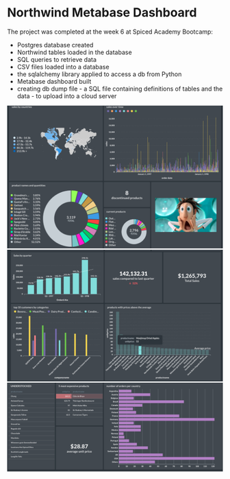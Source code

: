 # Northwind Metabase Dashboard

The project was completed at the week 6 at Spiced Academy Bootcamp:

- Postgres database created
- Northwind tables loaded in the database
- SQL queries to retrieve data
- CSV files loaded into a database
- the sqlalchemy library applied to access a db from Python
- Metabase dashboard built
- creating db dump file - a SQL file containing definitions of tables and the data - to upload into a cloud server 

<img src="https://github.com/madinamarat/northwind-dashboard/blob/master/data/metabase_northwind_1.png" width="700"/>
<img src="https://github.com/madinamarat/northwind-dashboard/blob/master/data/metabase_northwind_2.png" width="700"/>
<img src="https://github.com/madinamarat/northwind-dashboard/blob/master/data/metabase_northwind_3.png" width="700"/>
